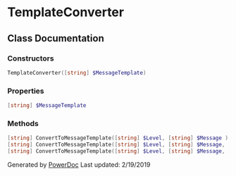# TemplateConverter

## Class Documentation

### Constructors

```PowerShell
TemplateConverter([string] $MessageTemplate)
```

### Properties

```PowerShell
[string] $MessageTemplate
```

### Methods

```PowerShell
[string] ConvertToMessageTemplate([string] $Level, [string] $Message )
[string] ConvertToMessageTemplate([string] $Level, [string] $Message, [int] $ErrorCode)
[string] ConvertToMessageTemplate([string] $Level, [string] $Message, [int] $ErrorCode, [string] $CallingFile, [int] $LineNumber)
```

Generated by [PowerDoc](https://github.com/luther38/PowerDoc)
Last updated: 2/19/2019
